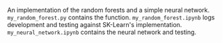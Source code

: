 An implementation of the random forests and a simple neural network. 
`my_random_forest.py` contains the function.
`my_random_forest.ipynb` logs development and testing against SK-Learn's implementation.
`my_neural_network.ipynb` contains the neural network and testing.
